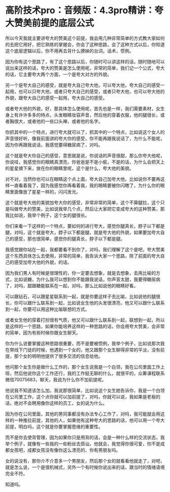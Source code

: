 # 高阶技术pro：音频版：4.3pro精讲：夸大赞美前提的底层公式

所以今天我就主要讲夸大的赞美这个前提，我会用几种非常简单的方式教大家如何的去把它用好，把它熟练的掌握会，你会了这种思路，会了这种方式以后，你知道这个底层逻辑以后，你不用再去背什么撩妹的台词，话术，惯例。

因为你有这个思路了，有了这个思路以后，你随时可以讲这样的话，随时随地可以说出来这样的话，夸大的赞美是怎么使用呢，非常的简单，我们记一个公式，夸大的话，它主要夸大两个方面，一个是夸大对方的外貌。

另一个是夸大自己的感受，就是夸大自己夸大他，可以夸大他，夸大自己的感受一起用，也可以只夸大他，或者只夸大自己的感受，或者只夸大他，也可以夸大他的外貌，跟夸大自己的感受一起用，夸大自己的感受。

或者夸大他的外貌，好，那具体怎么使用呢，首先也是一样，我们需要素材，女生身上有许许多多的特点，头发眼睛妆容声音，然后他的穿着衣服，他的腿很长，或者胸很大，或者他的一些口头禅，或者他的名字。

你抓其中的一个特点，进行夸大就可以了，抓其中的一个特点，比如说这个女人的声音很好听，像我前面讲的夸大你的感受，你不能再跟我说话了，为什么不能呢，因为你再跟我说话，我感觉要得糖尿病了，对吗。

这个就是夸大你自己的感受，意思就是说，你说话的声音很甜，那么你夸大他呢，你说哇，我感觉你的眼睛真漂亮，你爸爸是不是小偷，不是的话，为什么会把天上的星星摘下来，放在你的眼睛里呢，这个是什么，夸大他的美貌。

对不对，当然你也可以在眼睛这个点上面，夸大自己加夸大他，比如说你不要再这样一直看着我了，因为我感觉你再看着我，我的眼睛要被你闪瞎了，为什么你的眼睛里面像放了星星一样的，闪闪发光。

这个就是夸大他的美貌加夸大你的感受，非常非常的简单，这个不算腿拉，这个只是叫做夸大的赞美，比如说我举几个点，然后让大家把它变成夸大的这种赞美，那我比如说，我举个例子，这个女的腿很长。

你们来看一下这样的一个特点，要如何的进行夸大，感觉你腿真长，脖子以下都是腿，对吗，这个就是夸大，脖子以下都是腿，就是夸大他的外貌，如果要加夸大自己的感受，那也很简单，感觉你的腿真长，脖子以下都是腿。

我感觉跟你站在一起，我都要看不到你了，对吗，我们理解了这个是吧，夸大赞美这个东西具体怎么去使用，非常的简单，我告诉大家一个思路，除了前面的夸大自己的感受加夸大他的外貌，的话。

因为我们男人有时候是很理性的，你一定要去想象，就是去想象，去用比喻的方式，比如说糖，为什么我可以想到你不能跟我说话，你声音太甜，我要得糖尿病了，对吗，甜跟糖能联系在一起，对吗，那么比如说他的眼睛好看。

可以跟钻石，可以跟星星联系到一起，就是你要这样子去比喻，比如说他的腿很长，你可以跟什么联系到一起，比如说女生他的头发很漂亮，他又可以跟什么联系到一起，你要可以用这种比喻联想的方式。

或者女生他的穿着打扮很有气质，他又可以跟什么联系到一起，联想到一起，所以是这样的一个思路，如果你能培养这样的一种思路的话，你会用夸大赞美，会非常的简单，因为有些时候你跟女生聊天。

你为什么说要掌握这种思路很重要，而不是要被惯例，我举个例子，比如说那次我在带线下门徒的时候，他遇到一个女的，他又跟那个女生聊得非常的平淡，没有前提，那个女的明明他提供了很多交流的信息给他。

他问那个女生你是做什么工作的，那个女生说我是一个白领，我在公司里面工作上班，然后他说你这个工作还行，我的工作挺无聊的什么，就很平的，众筹课程联系微信70075683，聊天，我说为什么你不加前提呢。

他说我不知道该怎么加，我说那很简单，比如说这个女生她告诉你，我是一个白领在公司里工作，这个点你就可以加前提了，对吗，你就可以说，我如果是老板的话，绝对不会聘用像你这样的员工，女的说为什么。

因为你在公司里面，其他的男同事都没有办法专心工作了，对吗，我可能就会用这样的一种推拉前提，其他的人，如果他有这种夸大的思路的话，他可以用一个夸大前提，明白吗，这个就是你要掌握思维的重要性。

而不是你去使背管理，因为如果你只是用背的话，会是一种什么样的交流状态，我举个例子，就像有一些我的一些粉丝去搭讪，他就会，我觉得你很可爱，你不是成都女孩吧，成都女孩没有像你这么漂亮的，你有男朋友吗。

女的说没有，那你介不介意多一个男朋友，然后那个女的就看看他就走了，对吧，就是怎么说，一个是很机械式，另外一个有时候你说出来的话，跟当时的情绪语境完全不符。

知道吗。